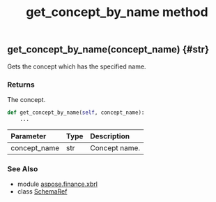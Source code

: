 ﻿---
title: get_concept_by_name method
second_title: Aspose.Finance for Python via .NET API References
description: 
type: docs
weight: 50
url: /python-net/aspose.finance.xbrl/schemaref/get_concept_by_name/
is_root: false
---

## get_concept_by_name(concept_name) {#str}

Gets the concept which has the specified name.

### Returns 


The concept.


```python
def get_concept_by_name(self, concept_name):
    ...
```


| Parameter | Type | Description |
| :- | :- | :- |
| concept_name | str | Concept name. |



### See Also
* module [aspose.finance.xbrl](../../)
* class [SchemaRef](/finance/python-net/aspose.finance.xbrl/schemaref)
